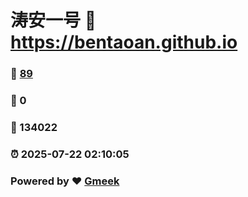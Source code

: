 # 涛安一号 :link: https://bentaoan.github.io 
### :page_facing_up: [89](https://bentaoan.github.io/tag.html) 
### :speech_balloon: 0 
### :hibiscus: 134022 
### :alarm_clock: 2025-07-22 02:10:05 
### Powered by :heart: [Gmeek](https://github.com/Meekdai/Gmeek)
